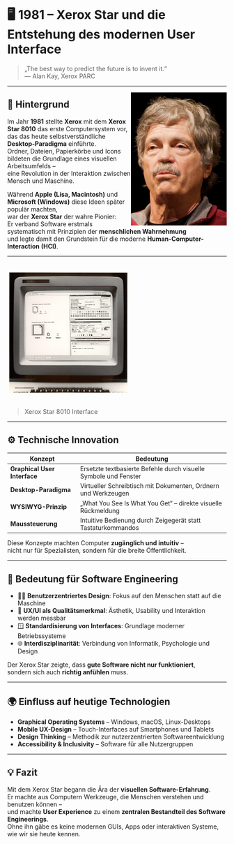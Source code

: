# 🖥️ 1981 – Xerox Star und die Entstehung des modernen User Interface

> „The best way to predict the future is to invent it.“  
> — Alan Kay, Xerox PARC

---

<img src="images/Alan_Kay.jpeg" style="margin-top: 130" alt="Xerox Star Interface" align="right" width="220">

## 🧠 Hintergrund

Im Jahr **1981** stellte **Xerox** mit dem **Xerox Star 8010** das erste Computersystem vor,  
das das heute selbstverständliche **Desktop-Paradigma** einführte.  
Ordner, Dateien, Papierkörbe und Icons bildeten die Grundlage eines visuellen Arbeitsumfelds –  
eine Revolution in der Interaktion zwischen Mensch und Maschine.

Während **Apple (Lisa, Macintosh)** und **Microsoft (Windows)** diese Ideen später populär machten,  
war der **Xerox Star** der wahre Pionier:  
Er verband Software erstmals systematisch mit Prinzipien der **menschlichen Wahrnehmung**  
und legte damit den Grundstein für die moderne **Human-Computer-Interaction (HCI)**.

---

<img src="images/Xerox_Star_Interface.jpg" alt="Xerox Star Interface" width="280" style="border-radius: 12px; margin-top: 20px; margin-bottom: 10px;">

> Xerox Star 8010 Interface

---

## ⚙️ Technische Innovation

| Konzept                        | Bedeutung                                                                 |
| ------------------------------ | -------------------------------------------------------------------------- |
| **Graphical User Interface**   | Ersetzte textbasierte Befehle durch visuelle Symbole und Fenster           |
| **Desktop-Paradigma**          | Virtueller Schreibtisch mit Dokumenten, Ordnern und Werkzeugen             |
| **WYSIWYG-Prinzip**            | „What You See Is What You Get“ – direkte visuelle Rückmeldung             |
| **Maussteuerung**              | Intuitive Bedienung durch Zeigegerät statt Tastaturkommandos              |

Diese Konzepte machten Computer **zugänglich und intuitiv** –  
nicht nur für Spezialisten, sondern für die breite Öffentlichkeit.

---

## 🚀 Bedeutung für Software Engineering

- 🧍‍♀️ **Benutzerzentriertes Design**: Fokus auf den Menschen statt auf die Maschine  
- 🎨 **UX/UI als Qualitätsmerkmal**: Ästhetik, Usability und Interaktion werden messbar  
- 🪟 **Standardisierung von Interfaces**: Grundlage moderner Betriebssysteme  
- 🌐 **Interdisziplinarität**: Verbindung von Informatik, Psychologie und Design  

Der Xerox Star zeigte, dass **gute Software nicht nur funktioniert**,  
sondern sich auch **richtig anfühlen** muss.

---

## 🌍 Einfluss auf heutige Technologien

- **Graphical Operating Systems** – Windows, macOS, Linux-Desktops  
- **Mobile UX-Design** – Touch-Interfaces auf Smartphones und Tablets  
- **Design Thinking** – Methodik zur nutzerzentrierten Softwareentwicklung  
- **Accessibility & Inclusivity** – Software für alle Nutzergruppen  

---

## 💡 Fazit

Mit dem Xerox Star begann die Ära der **visuellen Software-Erfahrung**.  
Er machte aus Computern Werkzeuge, die Menschen verstehen und benutzen können –  
und machte **User Experience** zu einem **zentralen Bestandteil des Software Engineerings**.  
Ohne ihn gäbe es keine modernen GUIs, Apps oder interaktiven Systeme, wie wir sie heute kennen.
